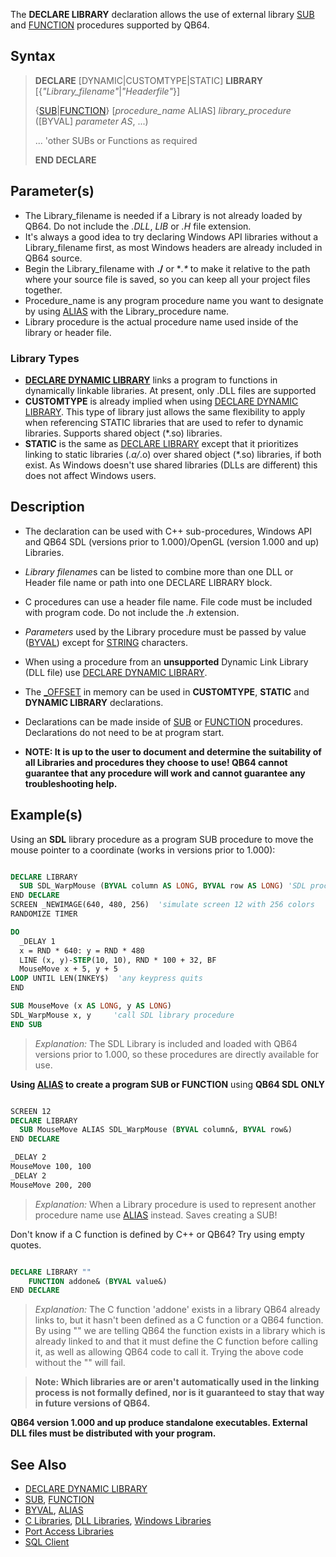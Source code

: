 The **DECLARE LIBRARY** declaration allows the use of external library [SUB](SUB) and [FUNCTION](FUNCTION) procedures supported by QB64.

## Syntax

> **DECLARE** [DYNAMIC|CUSTOMTYPE|STATIC] **LIBRARY** [{*"Library_filename"*|*"Headerfile"*}]
>
> {[SUB](SUB)|[FUNCTION](FUNCTION)} [*procedure_name* ALIAS] *library_procedure* ([BYVAL] *parameter AS*, ...)
>
> ... 'other SUBs or Functions as required
>
> **END DECLARE**

## Parameter(s)

* The Library_filename is needed if a Library is not already loaded by QB64. Do not include the *.DLL*, *LIB* or *.H* file extension.
* It's always a good idea to try declaring Windows API libraries without a Library_filename first, as most Windows headers are already included in QB64 source.
* Begin the Library_filename with **./** or **.\** to make it relative to the path where your source file is saved, so you can keep all your project files together.
* Procedure_name is any program procedure name you want to designate by using [ALIAS](ALIAS) with the Library_procedure name. 
* Library procedure is the actual procedure name used inside of the library or header file.

### Library Types

* **[DECLARE DYNAMIC LIBRARY](DECLARE-DYNAMIC-LIBRARY)** links a program to functions in dynamically linkable libraries. At present, only .DLL files are supported
* **CUSTOMTYPE** is already implied when using [DECLARE DYNAMIC LIBRARY](DECLARE-DYNAMIC-LIBRARY). This type of library just allows the same flexibility to apply when referencing STATIC libraries that are used to refer to dynamic libraries. Supports shared object (*.so) libraries.
* **STATIC** is the same as [DECLARE LIBRARY](DECLARE-LIBRARY) except that it prioritizes linking to static libraries (*.a/*.o) over shared object (*.so) libraries, if both exist. As Windows doesn't use shared libraries (DLLs are different) this does not affect Windows users.

## Description

* The declaration can be used with C++ sub-procedures, Windows API and QB64 SDL (versions prior to 1.000)/OpenGL (version 1.000 and up) Libraries.
* *Library filename*s can be listed to combine more than one DLL or Header file name or path into one DECLARE LIBRARY block.
* C procedures can use a header file name. File code must be included with program code. Do not include the *.h* extension.
* *Parameters* used by the Library procedure must be passed by value ([BYVAL](BYVAL)) except for [STRING](STRING) characters.
* When using a procedure from an **unsupported** Dynamic Link Library (DLL file) use [DECLARE DYNAMIC LIBRARY](DECLARE-DYNAMIC-LIBRARY).

* The [_OFFSET](_OFFSET) in memory can be used in **CUSTOMTYPE**, **STATIC** and **DYNAMIC LIBRARY** declarations.
* Declarations can be made inside of [SUB](SUB) or [FUNCTION](FUNCTION) procedures. Declarations do not need to be at program start.
* **NOTE: It is up to the user to document and determine the suitability of all Libraries and procedures they choose to use! QB64 cannot guarantee that any procedure will work and cannot guarantee any troubleshooting help.**

## Example(s)

Using an **SDL** library procedure as a program SUB procedure to move the mouse pointer to a coordinate (works in versions prior to 1.000):

```vb

DECLARE LIBRARY
  SUB SDL_WarpMouse (BYVAL column AS LONG, BYVAL row AS LONG) 'SDL procedure name
END DECLARE
SCREEN _NEWIMAGE(640, 480, 256)  'simulate screen 12 with 256 colors
RANDOMIZE TIMER

DO
  _DELAY 1
  x = RND * 640: y = RND * 480
  LINE (x, y)-STEP(10, 10), RND * 100 + 32, BF
  MouseMove x + 5, y + 5
LOOP UNTIL LEN(INKEY$)  'any keypress quits
END

SUB MouseMove (x AS LONG, y AS LONG)
SDL_WarpMouse x, y     'call SDL library procedure
END SUB 

```

> *Explanation:* The SDL Library is included and loaded with QB64 versions prior to 1.000, so these procedures are directly available for use. 

**Using [ALIAS](ALIAS) to create a program SUB or FUNCTION** using **QB64 SDL ONLY**

```vb

SCREEN 12
DECLARE LIBRARY
  SUB MouseMove ALIAS SDL_WarpMouse (BYVAL column&, BYVAL row&)
END DECLARE

_DELAY 2
MouseMove 100, 100
_DELAY 2
MouseMove 200, 200 

```

> *Explanation:* When a Library procedure is used to represent another procedure name use [ALIAS](ALIAS) instead. Saves creating a SUB!

Don't know if a C function is defined by C++ or QB64? Try using empty quotes.

```vb

DECLARE LIBRARY ""
    FUNCTION addone& (BYVAL value&)
END DECLARE 

```

> *Explanation:* The C function 'addone' exists in a library QB64 already links to, but it hasn't been defined as a C function or a QB64 function. By using "" we are telling QB64 the function exists in a library which is already linked to and that it must define the C function before calling it, as well as allowing QB64 code to call it. Trying the above code without the "" will fail.

> **Note: Which libraries are or aren't automatically used in the linking process is not formally defined, nor is it guaranteed to stay that way in future versions of QB64.**

**QB64 version 1.000 and up produce standalone executables. External DLL files must be distributed with your program.**

## See Also

* [DECLARE DYNAMIC LIBRARY](DECLARE-DYNAMIC-LIBRARY)
* [SUB](SUB), [FUNCTION](FUNCTION)
* [BYVAL](BYVAL), [ALIAS](ALIAS)
* [C Libraries](C-Libraries), [DLL Libraries](DLL-Libraries), [Windows Libraries](Windows-Libraries)
* [Port Access Libraries](Port-Access-Libraries)
* [SQL Client](SQL-Client)
